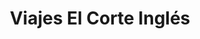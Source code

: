 ---
title: "Viajes El Corte Inglés"
url: /madrid/viajes-el-corte-ingles-calle-del-mar-caspio/
shop: Reisebüro
---